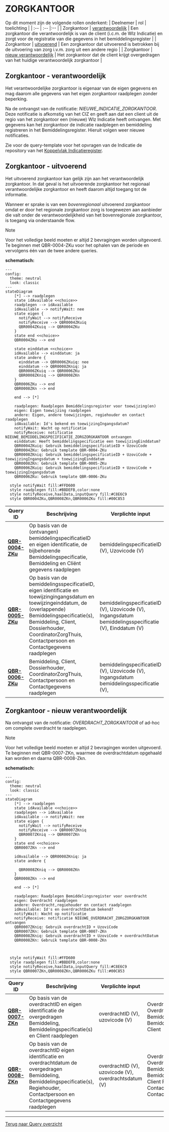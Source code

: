 # ZORGKANTOOR

Op dit moment zijn de volgende rollen onderkent:
| Deelnemer | rol | toelichting |
| :-- | :-- |:-- |
| Zorgkantoor | [verantwoordelijk](#zorgkantoor---verantwoordelijk) | Een zorgkantoor die verantwoordelijk is van de client (i.c.m. de Wlz Indicatie) en zorgt voor de registratie van die gegevens in het bemiddelingsregister | 
| Zorgkantoor | [uitvoerend](#zorgkantoor---uitvoerend) | Een zorgkantoor dat uitvoerend is betrokken bij de uitvoering van zorg i.v.m. zorg uit een andere regio | 
| Zorgkantoor | [nieuw verantwoordelijk](#zorgkantoor---nieuw-verantwoordelijk) | Het zorgkantoor dat de client krijgt overgedragen van het huidige verantwoordelijk zorgkantoor |

## Zorgkantoor - verantwoordelijk
Het verantwoordelijke zorgkantoor is eigenaar van de eigen gegevens en mag daarom alle gegevens van het eigen zorgkantoor raadplegen zonder beperking. 

Na de ontvangst van de notificatie: *NIEUWE_INDICATIE_ZORGKANTOOR*. Deze notificatie is afkomstig van het CIZ en geeft aan dat een client uit de regio van het zorgkantoor een (nieuwe) Wlz Indicatie heeft ontvangen. Met gegevens kan het zorgkantoor de indicatie raadplegen en bemiddeling registreren in het Bemiddelingsregister. Hieruit volgen weer nieuwe notificaties. 

Zie voor de query-template voor het opvragen van de Indicatie de repository van het [Koppelvlak Indicatieregister](https://github.com/iStandaarden/iWlz-indicatie).

## Zorgkantoor - uitvoerend
Het uitvoerend zorgkantoor kan gelijk zijn aan het verantwoordelijk zorgkantoor. In dat geval is het uitvoerende zorgkantoor het regionaal verantwoordelijke zorgkantoor en heeft daarom altijd toegang tot de informatie. 

Wanneer er sprake is van een *bovenregionaal* uitvoerend zorgkantoor omdat er door het regionale zorgkantoor zorg is toegewezen aan aanbieder die valt onder de verantwoordelijkheid van het bovenregionale zorgkantoor, is toegang via onderstaande flow. 

> [!NOTE]
> Voor het volledige beeld moeten er altijd 2 bevragingen worden uitgevoerd.
> Te beginnen met QBR-0004-ZKu voor het ophalen van de periode en vervolgens één van de twee andere queries. 

**schematisch:**

```mermaid
---
config:
  theme: neutral
  look: classic
---
stateDiagram
    [*] --> raadplegen
    state idAvailable <<choice>>
    raadplegen --> idAvailable
    idAvailable --> notifyWait: nee
    state eigen {
      notifyWait --> notifyReceive
      notifyReceive --> QBR0004ZKuiq
      QBR0004ZKuiq --> QBR0004ZKu
    }
    state end <<choice>>
    QBR0004ZKu --> end
    
    state einddatum <<choice>>
    idAvailable --> einddatum: ja
    state andere {
      einddatum --> QBR0006ZKuiq: nee
      einddatum --> QBR0008ZKniq: ja
      QBR0006ZKuiq --> QBR0006ZKu
      QBR0008ZKniq --> QBR0008ZKn
    }
    QBR0006ZKu --> end
    QBR0008ZKn --> end
    
    end --> [*]

    raadplegen: Raadplegen Bemiddelingsregister voor toewijzing(en)
    eigen: Eigen toewijzing raadplegen
    andere: Eigen, andere toewijzingen, regiehouder en contact raadplegen
    idAvailable: Id's bekend en toewijzingIngangsdatum?
    notifyWait: Wacht op notificatie
    notifyReceive: notificatie NIEUWE_BEMIDDELINGSPECIFICATIE_ZORGZORGKANTOOR ontvangen
    einddatum: Heeft bemiddelingspecificatie een toewijzingEinddatum?
    QBR0004ZKuiq: Gebruik bemiddelingspecificatieID + UzoviCode
    QBR0004ZKu: Gebruik template QBR-0004-ZKu
    QBR0008ZKniq: Gebruik bemiddelingspecificatieID + UzoviCode + toewijzingIngangsdatum + toewijzingEinddatum
    QBR0008ZKn: Gebruik template QBR-0005-ZKu
    QBR0006ZKuiq: Gebruik bemiddelingspecificatieID + UzoviCode + toewijzingIngangsdatum
    QBR0006ZKu: Gebruik template QBR-0006-ZKu

  style notifyWait fill:#FFD600
  style raadplegen fill:#BBDEFB,color:none
  style notifyReceive,haalData,inputQuery fill:#C8E6C9
  style QBR0004ZKu,QBR0008ZKn,QBR0006ZKu fill:#00C853
```

| **Query ID** | **Beschrijving** | **Verplichte input** | **Resultaat** | **Autorisatie** | **Autorisatie flow** |
|---|---|---|---|---|---|
| [**QBR-0004-ZKu**](zorgkantoor/QBR-0004-ZKu.graphql) | Op basis van de (ontvangen) bemiddelingspecificatieID en eigen identificatie, de bijbehorende Bemiddelingspecificatie, Bemiddeling en Cliënt gegevens raadplegen | bemiddelingspecificatieID (V),  Uzovicode (V) | Bemiddelingspecificatie /  Bemiddeling /  Client | [BRA0006](https://informatiemodel.istandaarden.nl/informatiemodel/iwlz/netwerk/bemiddelingsregister-1/regels/autorisatieregel/bra0006/) | [Autorisatie controle](/gql-query/zorgkantoor/QBR-0004-ZKu-autorisatie.md) |
| [**QBR-0005-ZKu**](zorgkantoor/QBR-0005-ZKu.graphql) | Op basis van de bemiddelingsspecificatieID, eigen identificatie en toewijzingingangsdatum en toewijzingeinddatum, de (overlappende) Bemiddelingspecificatie(s), Bemiddeling, Client, Dossierhouder, CoordinatorZorgThuis, Contactpersoon en Contactgegevens raadplegen | bemiddelingspecificatieID (V),  Uzovicode (V), Ingangsdatum bemiddelingsspecificatie (V), Einddatum (V) | Bemiddelingspecificatie /  Bemiddeling /  Client /  Regiehouder /  Contactgegevens | [BRA0007](https://informatiemodel.istandaarden.nl/informatiemodel/iwlz/netwerk/bemiddelingsregister-1/regels/autorisatieregel/bra0007/), [BRA0008](https://informatiemodel.istandaarden.nl/informatiemodel/iwlz/netwerk/bemiddelingsregister-1/regels/autorisatieregel/bra0008/), [BRA0009](https://informatiemodel.istandaarden.nl/informatiemodel/iwlz/netwerk/bemiddelingsregister-1/regels/autorisatieregel/bra0009/) | [Autorisatie controle](/gql-query/zorgkantoor/QBR-0005-ZKu-autorisatie.md) |
| [**QBR-0006-ZKu**](zorgkantoor/QBR-0006-ZKu.graphql) | Bemiddeling, Client, Dossierhouder, CoordinatorZorgThuis, Contactpersoon en Contactgegevens raadplegen | bemiddelingspecificatieID (V),  Uzovicode (V), Ingangsdatum bemiddelingsspecificatie (V), | Bemiddelingspecificatie /  Bemiddeling /  Client /  Regiehouder /  Contactgegevens | [BRA0007](https://informatiemodel.istandaarden.nl/informatiemodel/iwlz/netwerk/bemiddelingsregister-1/regels/autorisatieregel/bra0007/), [BRA0008](https://informatiemodel.istandaarden.nl/informatiemodel/iwlz/netwerk/bemiddelingsregister-1/regels/autorisatieregel/bra0008/), [BRA0009](https://informatiemodel.istandaarden.nl/informatiemodel/iwlz/netwerk/bemiddelingsregister-1/regels/autorisatieregel/bra0009/)  | [Autorisatie controle](/gql-query/zorgkantoor/QBR-0006-ZKu-autorisatie.md) |

## Zorgkantoor - nieuw verantwoordelijk
Na ontvangst van de notificatie: *OVERDRACHT_ZORGKANTOOR* of ad-hoc om complete overdracht te raadplegen.

> [!NOTE]
> Voor het volledige beeld moeten er altijd 2 bevragingen worden uitgevoerd.
> Te beginnen met QBR-0007-ZKn, waarmee de overdrachtdatum opgehaald kan worden en daarna QBR-0008-Zkn. 

**schematisch:**

```mermaid
---
config:
  theme: neutral
  look: classic
---
stateDiagram
    [*] --> raadplegen
    state idAvailable <<choice>>
    raadplegen --> idAvailable
    idAvailable --> notifyWait: nee
    state eigen {
      notifyWait --> notifyReceive
      notifyReceive --> QBR0007ZKniq
      QBR0007ZKniq --> QBR0007ZKn
    }
    state end <<choice>>
    QBR0007ZKn --> end
    
    idAvailable --> QBR0008ZKniq: ja
    state andere {

      QBR0008ZKniq --> QBR0008ZKn
    }
    QBR0008ZKn --> end
    
    end --> [*]

    raadplegen: Raadplegen Bemiddelingsregister voor overdracht
    eigen: Overdracht raadplegen
    andere: Overdracht,regiehouder en contact raadplegen
    idAvailable: Id's en overdrachtDatum bekend?
    notifyWait: Wacht op notificatie
    notifyReceive: notificatie NIEUWE_OVERDRACHT_ZORGZORGKANTOOR ontvangen
    QBR0007ZKniq: Gebruik overdrachtID + UzoviCode
    QBR0007ZKn: Gebruik template QBR-0007-ZKn
    QBR0008ZKniq: Gebruik overdrachtID + UzoviCode + overdrachtDatum
    QBR0008ZKn: Gebruik template QBR-0008-ZKn



  style notifyWait fill:#FFD600
  style raadplegen fill:#BBDEFB,color:none
  style notifyReceive,haalData,inputQuery fill:#C8E6C9
  style QBR0007ZKn,QBR0008ZKn,QBR0006ZKu fill:#00C853
```



| **Query ID** | **Beschrijving** | **Verplichte input** | **Resultaat** | **Autorisatie** | **Autorisatie flow** | 
|---|---|---|---|---|---|
| [**QBR-0007-ZKn**](zorgkantoor/QBR-0007-ZKn.graphql) | Op basis van de overdrachtID en eigen identificatie de overgedragen Bemiddeling, Bemiddelingspecificatie(s) en Client raadplegen | overdrachtID (V), uzovicode (V) | Overdracht / Overdrachtspecificatie / Bemiddeling / Bemiddelingspecificatie / Client | [BRA0010](https://informatiemodel.istandaarden.nl/informatiemodel/iwlz/netwerk/bemiddelingsregister-1/regels/autorisatieregel/bra0010/) | [Autorisatie controle](/gql-query/zorgkantoor/QBR-0007-ZKn-autorisatie.md) |
| [**QBR-0008-ZKn**](zorgkantoor/QBR-0008-ZKn.graphql) | Op basis van de overdrachtID eigen identificatie en overdrachtdatum de overgedragen Bemiddeling, Bemiddelingspecificatie(s), Regiehouder, Contactpersoon en Contactgegevens raadplegen | overdrachtID (V), uzovicode (V), overdrachtsdatum (V) | Overdracht Overdrachtspecificatie Bemiddeling Bemiddelingspecificatie Client Regiehouder Contactgegevens Contactpersoongegevens | [BRA0010](https://informatiemodel.istandaarden.nl/informatiemodel/iwlz/netwerk/bemiddelingsregister-1/regels/autorisatieregel/bra0010/) | [Autorisatie controle](/gql-query/zorgkantoor/QBR-0008-ZKn-autorisatie.md) |

---
[Terug naar Query overzicht](/gql-query/README.md)